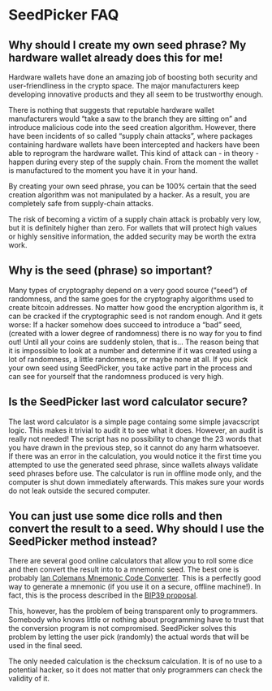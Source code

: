 SeedPicker FAQ
==============

Why should I create my own seed phrase? My hardware wallet already does this for me!
------------------------------------------------------------------------------------
Hardware wallets have done an amazing job of boosting both security and user-friendliness in the crypto space. 
The major manufacturers keep developing innovative products and they all seem to be trustworthy enough. 

There is nothing that suggests that reputable hardware wallet manufacturers would “take a saw to the branch they are sitting on” and introduce malicious code into the seed creation algorithm. However, there have been incidents of so called “supply chain attacks”, where packages containing hardware wallets have been intercepted and hackers have been able to reprogram the hardware wallet. This kind of attack can - in theory - happen during every step of the supply chain. From the moment the wallet is manufactured to the moment you have it in your hand. 

By creating your own seed phrase, you can be 100% certain that the seed creation algorithm was not manipulated by a hacker. As a result, you are completely safe from supply-chain attacks. 

The risk of becoming a victim of a supply chain attack is probably very low, but it is definitely higher than zero. 
For wallets that will protect high values or highly sensitive information, the added security may be worth the extra work.


Why is the seed (phrase) so important?
--------------------------------------
Many types of cryptography depend on a very good source (“seed”) of randomness, and the same goes for the cryptography 
algorithms used to create bitcoin addresses. No matter how good the encryption algorithm is, it can be cracked if the 
cryptographic seed is not random enough. And it gets worse: If a hacker somehow does succeed to introduce a “bad” seed,
(created with a lower degree of randomness) there is no way for you to find out! 
Until all your coins are suddenly stolen, that is... The reason being that it is impossible to look at a number and determine if it was created using a lot of randomness, a little randomness, or maybe none at all. 
If you pick your own seed using SeedPicker, you take active part in the process and can see for yourself that the randomness produced is very high.


Is the SeedPicker last word calculator secure?
----------------------------------------------
The last word calculator is a simple page containg some simple javacscript logic. This makes it trivial to audit it to see what it does. However, an audit is really not needed! The script has no possibility to change the 23 words that you have drawn in the previous step, so it cannot do any harm whatsoever.  
If there was an error in the calculation, you would notice it the first time you attempted to use the generated seed phrase, since wallets always validate seed phrases before use.
The calculator is run in offline mode only, and the computer is shut down immediately afterwards. This makes sure your words do not leak outside the secured computer.  

You can just use some dice rolls and then convert the result to a seed. Why should I use the SeedPicker method instead?
-----------------------------------------------------------------------------------------------------------------------
There are several good online calculators that allow you to roll some dice and then convert the result into to a mnemonic seed. The best one is probably [Ian Colemans Mnemonic Code Converter](https://iancoleman.io/bip39). This is a perfectly good way to generate a mnemonic (if you use it on a secure, offline machine!). In fact, this is the process described in the [BIP39 proposal](https://github.com/bitcoin/bips/blob/master/bip-0039.mediawiki#generating-the-mnemonic). 

This, however, has the problem of being transparent only to programmers. Somebody who knows little or nothing about programming have to trust that the conversion program is not compromised. SeedPicker solves this problem by letting the user pick (randomly) the actual words that will be used in the final seed. 

The only needed calculation is the checksum calculation. It is of no use to a potential hacker, so it does not matter that only programmers can check the validity of it.  

